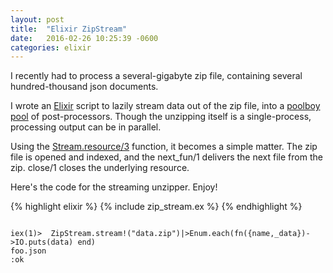 ```yaml
---
layout: post
title:  "Elixir ZipStream"
date:   2016-02-26 10:25:39 -0600
categories: elixir
---
```


I recently had to process a several-gigabyte zip file, containing
several hundred-thousand json documents.

I wrote an [Elixir][elixir] script to lazily stream data out of the
zip file, into a [poolboy pool][poolboy]  of post-processors.  Though
the unzipping itself is a single-process, processing output can be
in parallel.

Using the [Stream.resource/3][res3] function, it becomes a simple
matter.  The zip file is opened and indexed, and the next_fun/1 delivers the next file from the zip. close/1 closes the underlying resource.  


Here's the code for the streaming unzipper. Enjoy!

{% highlight elixir %}
{% include zip_stream.ex %}
{% endhighlight %}

```

iex(1)>  ZipStream.stream!("data.zip")|>Enum.each(fn({name,_data})->IO.puts(data) end) 
foo.json
:ok
```

[poolboy]: https://github.com/devinus/poolboy
[res3]: http://elixir-lang.org/docs/stable/elixir/Stream.html#resource/3
[elixir]: http://elixir-lang.org
